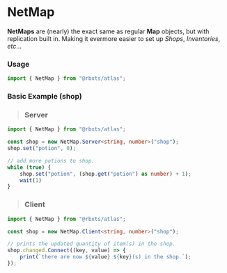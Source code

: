 # NetMap

__NetMaps__ are (nearly) the exact same as regular __Map__ objects, but with replication built in. Making it evermore easier to set up *Shops*, *Inventories*, *etc*... 

### Usage
```typescript
import { NetMap } from "@rbxts/atlas";
```

### Basic Example  (shop)
> ### Server
```typescript
import { NetMap } from "@rbxts/atlas";

const shop = new NetMap.Server<string, number>("shop");
shop.set("potion", 0);

// add more potions to shop.
while (true) {
    shop.set("potion", (shop.get("potion") as number) + 1);
    wait(1)
}
```

> ### Client
```typescript
import { NetMap } from "@rbxts/atlas";

const shop = new NetMap.Client<string, number>("shop");

// prints the updated quantity of item(s) in the shop.
shop.changed.Connect((key, value) => {
    print(`there are now ${value} ${key}(s) in the shop.`);
});
```
